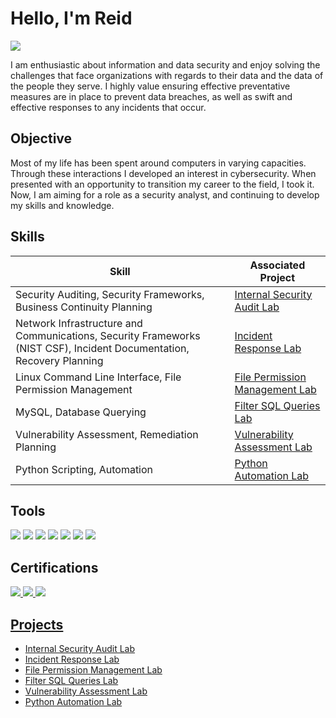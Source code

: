 # Hello, I'm Reid
<a href="https://www.linkedin.com/in/reid-parker-a003261a1?lipi=urn%3Ali%3Apage%3Ad_flagship3_profile_view_base_contact_details%3Bq0%2BIoCr6ThK%2BLJ0q3pVgqA%3D%3D"><img src="https://img.shields.io/badge/-LinkedIn-0072b1?&style=for-the-badge&logo=linkedin&logoColor=white" /></a>

I am enthusiastic about information and data security and enjoy solving the challenges that face organizations with regards to their data and the data of the people they serve. I highly value ensuring effective preventative measures are in place to prevent data breaches, as well as swift and effective responses to any incidents that occur.

## Objective

Most of my life has been spent around computers in varying capacities. Through these interactions I developed an interest in cybersecurity. When presented with an opportunity to transition my career to the field, I took it. Now, I am aiming for a role as a security analyst, and continuing to develop my skills and knowledge.

## Skills

| Skill                                         | Associated Project         |
|-----------------------------------------------|----------------------------|
| Security Auditing, Security Frameworks, Business Continuity Planning | <a href="https://github.com/ReidParker23/Internal-Security-Audit/tree/main">Internal Security Audit Lab</a>|
| Network Infrastructure and Communications, Security Frameworks (NIST CSF), Incident Documentation, Recovery Planning | <a href="https://github.com/ReidParker23/Incident-Response-Lab/tree/main">Incident Response Lab</a>|
| Linux Command Line Interface, File Permission Management | <a href="https://github.com/ReidParker23/File-Permission-Management-Lab">File Permission Management Lab</a>|
| MySQL, Database Querying | <a href="https://github.com/ReidParker23/Filter-SQL-Queries-Lab">Filter SQL Queries Lab</a>|
| Vulnerability Assessment, Remediation Planning | <a href="https://github.com/ReidParker23/Vulnerability-Assessment-Lab">Vulnerability Assessment Lab</a>|
| Python Scripting, Automation | <a href="https://github.com/ReidParker23/Python-Automation-Lab">Python Automation Lab</a>|

## Tools
<div>
    <img src="https://img.shields.io/badge/-Wireshark-1679A7?&style=for-the-badge&logo=Wireshark&logoColor=white" />
    <img src="https://img.shields.io/badge/-tcpdump-000000?&style=for-the-badge&logo=tcpdump&logoColor=white" />
    <img src="https://img.shields.io/badge/-MySQL-4479A1?&style=for-the-badge&logo=mysql&logoColor=white" />
    <img src="https://img.shields.io/badge/-Linux%20CLI-FCC624?&style=for-the-badge&logo=linux&logoColor=black" />
    <img src="https://img.shields.io/badge/-Suricata-222222?&style=for-the-badge&logo=suricata&logoColor=red" />
    <img src="https://img.shields.io/badge/-Google%20Chronicle-4285F4?&style=for-the-badge&logo=google%20chronicle&logoColor=white" />
    <img src="https://img.shields.io/badge/-Python-3776AB?&style=for-the-badge&logo=python&logoColor=white" />
</div>

## Certifications
<div>
<a href="https://www.dropbox.com/scl/fi/uobwbvidp349vggcv3hf7/Google-Cybersecurity-Certification.pdf?rlkey=mvj18kqt6zd34lkvo8rrf2nfe&st=c3spvvtu&dl=0"><img src="https://img.shields.io/badge/-Google%20Cybersecurity-4285F4?&style=for-the-badge&logo=google&logoColor=white" />
<a href="https://www.dropbox.com/scl/fi/5nsobjutazua174r57zpm/CompTIA-A-ce-certificate.pdf?rlkey=ml6fy0q575mew3ynvcy2fntr7&st=pirmo0mg&dl=0"><img src="https://img.shields.io/badge/-CompTIA%20A%2B-008ED1?&style=for-the-badge&logo=CompTIA&logoColor=white" />
<a href="https://www.dropbox.com/scl/fi/b0ibo6sj044053uvk5n36/CompTIA-IT-Fundamentals-ITF-Certification-certificate.pdf?rlkey=1jb4wgkw035s223xr1vsn23pf&st=evwv4sl5&dl=0"><img src="https://img.shields.io/badge/-CompTIA%20ITF%2B-008ED1?&style=for-the-badge&logo=CompTIA&logoColor=white" />
</div>

## Projects
- <a href="https://github.com/ReidParker23/Internal-Security-Audit/tree/main">Internal Security Audit Lab</a>
- <a href="https://github.com/ReidParker23/Incident-Response-Lab/tree/main">Incident Response Lab</a>
- <a href="https://github.com/ReidParker23/File-Permission-Management-Lab">File Permission Management Lab</a>
- <a href="https://github.com/ReidParker23/Filter-SQL-Queries-Lab">Filter SQL Queries Lab</a>
- <a href="https://github.com/ReidParker23/Vulnerability-Assessment-Lab">Vulnerability Assessment Lab</a>
- <a href="https://github.com/ReidParker23/Python-Automation-Lab">Python Automation Lab</a>
